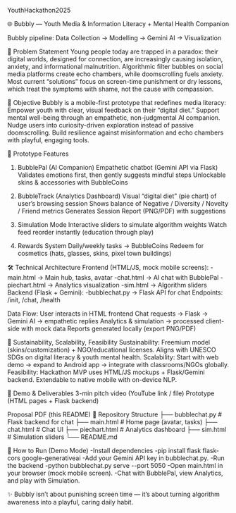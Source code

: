YouthHackathon2025

🌐 Bubbly — Youth Media & Information Literacy + Mental Health Companion

Bubbly pipeline: Data Collection → Modelling → Gemini AI → Visualization

🚀 Problem Statement
Young people today are trapped in a paradox: their digital worlds, designed for connection, are increasingly causing isolation, anxiety, and informational malnutrition. Algorithmic filter bubbles on social media platforms create echo chambers, while doomscrolling fuels anxiety.
Most current “solutions” focus on screen-time punishment or dry lessons, which treat the symptoms with shame, not the cause with compassion.

🎯 Objective
Bubbly is a mobile-first prototype that redefines media literacy:
Empower youth with clear, visual feedback on their “digital diet.”
Support mental well-being through an empathetic, non-judgmental AI companion.
Nudge users into curiosity-driven exploration instead of passive doomscrolling.
Build resilience against misinformation and echo chambers with playful, engaging tools.


🧩 Prototype Features
1. BubblePal (AI Companion)
Empathetic chatbot (Gemini API via Flask)
Validates emotions first, then gently suggests mindful steps
Unlockable skins & accessories with BubbleCoins

2. BubbleTrack (Analytics Dashboard)
Visual “digital diet” (pie chart) of user’s browsing session
Shows balance of Negative / Diversity / Novelty / Friend metrics
Generates Session Report (PNG/PDF) with suggestions

3. Simulation Mode
Interactive sliders to simulate algorithm weights
Watch feed reorder instantly (education through play)

4. Rewards System
Daily/weekly tasks → BubbleCoins
Redeem for cosmetics (hats, glasses, skins, pixel town buildings)

🛠️ Technical Architecture
Frontend (HTML/JS, mock mobile screens):
  -main.html → Main hub, tasks, avatar
  -chat.html → AI chat with BubblePal
  -piechart.html → Analytics visualization
  -sim.html → Algorithm sliders
Backend (Flask + Gemini):
  -bubblechat.py → Flask API for chat
Endpoints: /init, /chat, /health

Data Flow:
User interacts in HTML frontend
Chat requests → Flask → Gemini AI → empathetic replies
Analytics & simulation → processed client-side with mock data
Reports generated locally (export PNG/PDF)

🌱 Sustainability, Scalability, Feasibility
  Sustainability: Freemium model (skins/customization) + NGO/educational licenses. Aligns with UNESCO SDGs on digital literacy & youth mental health.
  Scalability: Start with web demo → expand to Android app → integrate with classrooms/NGOs globally.
  Feasibility: Hackathon MVP uses HTML/JS mockups + Flask/Gemini backend. Extendable to native mobile with on-device NLP.

🎥 Demo & Deliverables
  3-min pitch video (YouTube link / file)
  Prototype (HTML pages + Flask backend)

Proposal PDF (this README)
📂 Repository Structure
├── bubblechat.py        # Flask backend for chat
├── main.html            # Home page (avatar, tasks)
├── chat.html            # Chat UI
├── piechart.html        # Analytics dashboard
├── sim.html             # Simulation sliders
└── README.md

📌 How to Run (Demo Mode)
  -Install dependencies
  -pip install flask flask-cors google-generativeai
  -Add your Gemini API key in bubblechat.py.
  -Run the backend
  -python bubblechat.py serve --port 5050
  -Open main.html in your browser (mock mobile screen).
  -Chat with BubblePal, view Analytics, and play with Simulation.
  
✨ Bubbly isn’t about punishing screen time — it’s about turning algorithm awareness into a playful, caring daily habit.
